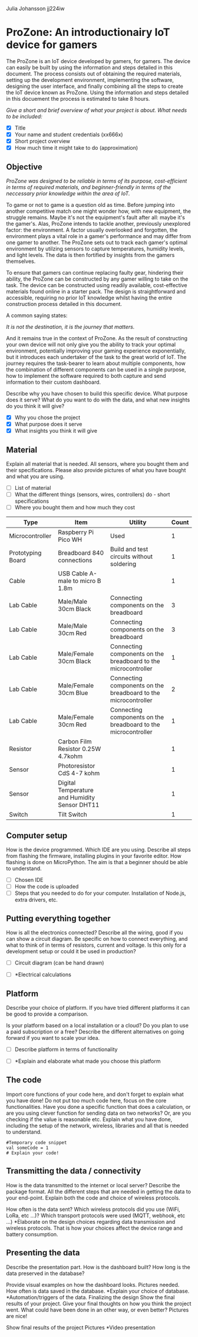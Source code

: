 Julia Johansson jj224iw

# ProZone: An introductionairy IoT device for gamers
The ProZone is an IoT device developed by gamers, for gamers. The device can easily be built by using the information and steps detailed in this document.  The process consists out of obtaining the required materials, setting up the development environment, implementing the software, designing the user interface, and finally combining all the steps to create the IoT device known as ProZone. Using the information and steps detailed in this docuement the process is estimated to take 8 hours.

*Give a short and brief overview of what your project is about. What needs to be included:*

- [x] Title
- [x] Your name and student credentials (xx666x)
- [x] Short project overview
- [x] How much time it might take to do (approximation)

## Objective
*ProZone was designed to be reliable in terms of its purpose, cost-efficient in terms of required materials, and beginner-friendly in terms of the neccessary prior knowledge within the area of IoT.*

To game or not to game is a question old as time. Before jumping into another competitive match one might wonder how, with new equipment, the struggle remains. Maybe it's not the equipment's fault after all: maybe it's the gamer's. Alas, ProZone intends to tackle another, previously unexplored factor: the environment. A factor usually overlooked and forgotten, the environment plays a vital role in a gamer's performance and may differ from one gamer to another. The ProZone sets out to track each gamer's optimal environment by utilzing sensors to capture temperatures, humidity levels, and light levels. The data is then fortified by insights from the gamers themselves.

To ensure that gamers can continue replacing faulty gear, hindering their ability, the ProZone can be constructed by any gamer willing to take on the task. The device can be constructed using readily available, cost-effective materials found online in a starter pack. The design is straightforward and accessible, requiring no prior IoT knowledge whilst having the entire construction process detailed in this document.

A common saying states:

*It is not the destination, it is the journey that matters.*

And it remains true in the context of ProZone. As the result of constructing your own device will not only give you the ability to track your optimal environment, potentially improving your gaming experience exponentially, but it introduces each undertaker of the task to the great world of IoT. The journey requires the task-bearer to learn about multiple components, how the combination of different components can be used in a single purpose, how to implement the software required to both capture and send information to their custom dashboard.

Describe why you have chosen to build this specific device. What purpose does it serve? What do you want to do with the data, and what new insights do you think it will give?

- [x] Why you chose the project
- [x] What purpose does it serve
- [x] What insights you think it will give

## Material
Explain all material that is needed. All sensors, where you bought them and their specifications. Please also provide pictures of what you have bought and what you are using.

- [ ] List of material
- [ ] What the different things (sensors, wires, controllers) do - short specifications
- [ ] Where you bought them and how much they cost

| Type | Item | Utility | Count |
|---|---|---|---|
|Microcontroller|Raspberry Pi Pico WH|Used|1|
|Prototyping Board|Breadboard 840 connections|Build and test circuits without soldering|1|
|Cable|USB Cable A-male to micro B 1.8m||1|
|Lab Cable|Male/Male 30cm Black|Connecting components on the breadboard|3|
|Lab Cable|Male/Male 30cm Red|Connecting components on the breadboard|3|
|Lab Cable|Male/Female 30cm Black|Connecting components on the breadboard to the microcontroller|1|
|Lab Cable|Male/Female 30cm Blue|Connecting components on the breadboard to the microcontroller|2|
|Lab Cable|Male/Female 30cm Red|Connecting components on the breadboard to the microcontroller|1|
|Resistor|Carbon Film Resistor 0.25W 4.7kohm||1|
|Sensor|Photoresistor CdS 4-7 kohm||1|
|Sensor|Digital Temperature and Humidity Sensor DHT11||1|
|Switch|Tilt Switch||1|

## Computer setup
How is the device programmed. Which IDE are you using. Describe all steps from flashing the firmware, installing plugins in your favorite editor. How flashing is done on MicroPython. The aim is that a beginner should be able to understand.

- [ ] Chosen IDE
- [ ] How the code is uploaded
- [ ] Steps that you needed to do for your computer. Installation of Node.js, extra drivers, etc.

## Putting everything together
How is all the electronics connected? Describe all the wiring, good if you can show a circuit diagram. Be specific on how to connect everything, and what to think of in terms of resistors, current and voltage. Is this only for a development setup or could it be used in production?

- [ ] Circuit diagram (can be hand drawn)
- [ ] *Electrical calculations


## Platform
Describe your choice of platform. If you have tried different platforms it can be good to provide a comparison.

Is your platform based on a local installation or a cloud? Do you plan to use a paid subscription or a free? Describe the different alternatives on going forward if you want to scale your idea.

- [ ] Describe platform in terms of functionality
- [ ] *Explain and elaborate what made you choose this platform


## The code
Import core functions of your code here, and don't forget to explain what you have done! Do not put too much code here, focus on the core functionalities. Have you done a specific function that does a calculation, or are you using clever function for sending data on two networks? Or, are you checking if the value is reasonable etc. Explain what you have done, including the setup of the network, wireless, libraries and all that is needed to understand.

```=
#Temporary code snippet
val someCode = 1
# Explain your code!
```

## Transmitting the data / connectivity
How is the data transmitted to the internet or local server? Describe the package format. All the different steps that are needed in getting the data to your end-point. Explain both the code and choice of wireless protocols.

How often is the data sent?
Which wireless protocols did you use (WiFi, LoRa, etc …)?
Which transport protocols were used (MQTT, webhook, etc …)
*Elaborate on the design choices regarding data transmission and wireless protocols. That is how your choices affect the device range and battery consumption.


## Presenting the data
Describe the presentation part. How is the dashboard built? How long is the data preserved in the database?

Provide visual examples on how the dashboard looks. Pictures needed.
How often is data saved in the database.
*Explain your choice of database.
*Automation/triggers of the data.
Finalizing the design
Show the final results of your project. Give your final thoughts on how you think the project went. What could have been done in an other way, or even better? Pictures are nice!

Show final results of the project
Pictures
*Video presentation
